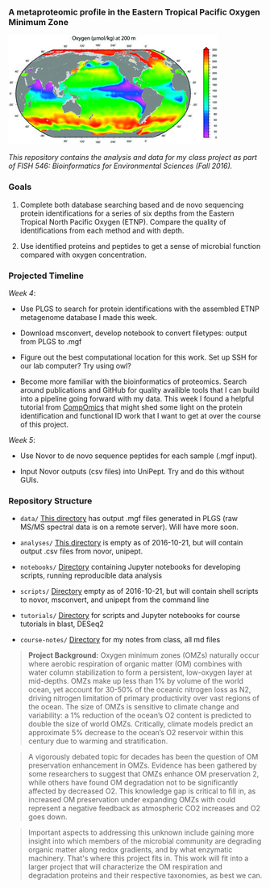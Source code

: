 ### A metaproteomic profile in the Eastern Tropical Pacific Oxygen Minimum Zone ###

![dissolved oxygen in the world oceans](https://github.com/MeganEDuffy/FISH-546/blob/master/images/dO2_world.jpg)

_This repository contains the analysis and data for my class project as part of FISH 546: Bioinformatics for Environmental Sciences (Fall 2016)._

### Goals ###

1. Complete both database searching based and de novo sequencing protein identifications for a series of six depths from the Eastern Tropical North Pacific Oxygen (ETNP). Compare the quality of identifications from each method and with depth.

2. Use identified proteins and peptides to get a sense of microbial function compared with oxygen concentration. 

### Projected Timeline ###

_Week 4_: 

- Use PLGS to search for protein identifications with the assembled ETNP metagenome database I made this week.

- Download msconvert, develop notebook to convert filetypes: output from PLGS to .mgf

- Figure out the best computational location for this work. Set up SSH for our lab computer? Try using owl?

- Become more familiar with the bioinformatics of proteomics. Search around publications and GitHub for quality availible tools that I can build into a pipeline going forward with my data. This week I found a helpful tutorial from [CompOmics](https://compomics.com/bioinformatics-for-proteomics/) that might shed some light on the protein identification and functional ID work that I want to get at over the course of this project.

_Week 5_:

- Use Novor to de novo sequence peptides for each sample (.mgf input).

- Input Novor outputs (csv files) into UniPept. Try and do this without GUIs.

### Repository Structure ###

- ```data/``` [This directory](https://github.com/MeganEDuffy/FISH-546/tree/master/data) has output .mgf files generated in PLGS (raw MS/MS spectral data is on a remote server). Will have more soon.

- ```analyses/``` [This directory](https://github.com/MeganEDuffy/FISH-546/tree/master/analyses) is empty as of 2016-10-21, but will contain output .csv files from novor, unipept.

- ```notebooks/``` [Directory](https://github.com/MeganEDuffy/FISH-546/tree/master/notebooks) containing Jupyter notebooks for developing scripts, running reproducible data analysis

- ```scripts/``` [Directory]() empty as of 2016-10-21, but will contain shell scripts to novor, msconvert, and unipept from the command line

- ```tutorials/``` [Directory](https://github.com/MeganEDuffy/FISH-546/tree/master/tutorials) for scripts and Jupyter notebooks for course tutorials in blast, DESeq2

- ```course-notes/``` [Directory](https://github.com/MeganEDuffy/FISH-546/tree/master/course-notes) for my notes from class, all md files

>**Project Background:** Oxygen minimum zones (OMZs) naturally occur where aerobic respiration of organic matter (OM) combines with water column stabilization to form a persistent, low-oxygen layer at mid-depths. OMZs make up less than 1% by volume of the world ocean, yet account for 30-50% of the oceanic nitrogen loss as N2, driving nitrogen limitation of primary productivity over vast regions of the ocean. The size of OMZs is sensitive to climate change and variability: a 1% reduction of the ocean’s O2 content is predicted to double the size of world OMZs. Critically, climate models predict an approximate 5% decrease to the ocean’s O2 reservoir within this century due to warming and stratification. 

>A vigorously debated topic for decades has been the question of OM preservation enhancement in OMZs. Evidence has been gathered by some researchers to suggest that OMZs enhance OM preservation 2, while others have found OM degradation not to be significantly affected by decreased O2. This knowledge gap is critical to fill in, as increased OM preservation under expanding OMZs with could represent a negative feedback as atmospheric CO2 increases and O2 goes down. 

>Important aspects to addressing this unknown include gaining more insight into which members of the microbial community are degrading organic matter along redox gradients, and by what enzymatic machinery. That's where this project fits in. This work will fit into a larger project that will characterize the OM respiration and degradation proteins and their respective taxonomies, as best we can. 
